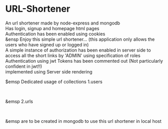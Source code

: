 # URL-Shortener
An url shortener made by node-express and mongodb
<br>
Has login, signup and homepage html pages
<br>
Authentication has been enabled using cookies 
<br>
&ensp Enjoy this simple url shortener... (this application only allows the users who have signed up or logged in)
<br>
A simple instance of authorization has been enabled in server side to access all the short links by 'ADMIN' using specification of roles
<br>
Authentication using jwt Tokens has been commented out (Not particularly confident in jwt!!)
<br>
implemented using Server side rendering
<br>
<p>$emsp Dedicated usage of collections 1.users </p>
    <br>
<p>&emsp 2.urls</p>
<br>
<p>&emsp are to be created in mongodb to use this url shortener in local host </p>
  
